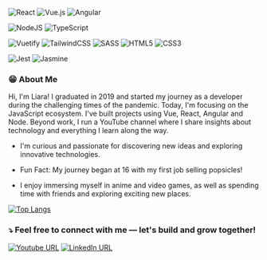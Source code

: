 ![React](https://img.shields.io/badge/react-%2320232a.svg?style=for-the-badge&logo=react&logoColor=%2361DAFB)
![Vue.js](https://img.shields.io/badge/vuejs-%2335495e.svg?style=for-the-badge&logo=vuedotjs&logoColor=%234FC08D)
![Angular](https://img.shields.io/badge/angular-%23DD0031.svg?style=for-the-badge&logo=angular&logoColor=white)

![NodeJS](https://img.shields.io/badge/node.js-6DA55F?style=for-the-badge&logo=node.js&logoColor=white)
![TypeScript](https://img.shields.io/badge/typescript-%23007ACC.svg?style=for-the-badge&logo=typescript&logoColor=white)

![Vuetify](https://img.shields.io/badge/Vuetify-1867C0?style=for-the-badge&logo=vuetify&logoColor=AEDDFF)
![TailwindCSS](https://img.shields.io/badge/tailwindcss-%2338B2AC.svg?style=for-the-badge&logo=tailwind-css&logoColor=white)
![SASS](https://img.shields.io/badge/SASS-hotpink.svg?style=for-the-badge&logo=SASS&logoColor=white)
![HTML5](https://img.shields.io/badge/html5-%23E34F26.svg?style=for-the-badge&logo=html5&logoColor=white)
![CSS3](https://img.shields.io/badge/css3-%231572B6.svg?style=for-the-badge&logo=css3&logoColor=white)

![Jest](https://img.shields.io/badge/-jest-%23C21325?style=for-the-badge&logo=jest&logoColor=white)
![Jasmine](https://img.shields.io/badge/jasmine-%238A4182.svg?style=for-the-badge&logo=jasmine&logoColor=white)

### 😁 About Me
Hi, I'm Liara! I graduated in 2019 and started my journey as a developer during the challenging times of the pandemic. Today, I'm focusing on the JavaScript ecosystem. I've built projects using Vue, React, Angular and Node. Beyond work, I run a YouTube channel where I share insights about technology and everything I learn along the way.

- I'm curious and passionate for discovering new ideas and exploring innovative technologies.

- Fun Fact: My journey began at 16 with my first job selling popsicles!

- I enjoy immersing myself in anime and video games, as well as spending time with friends and exploring exciting new places.

[![Top Langs](https://github-readme-stats.vercel.app/api/top-langs/?username=liara987&layout=compact)](https://github.com/anuraghazra/github-readme-stats)

### ⤵️ Feel free to connect with me — let's build and grow together!
[![Youtube URL](https://img.shields.io/badge/YouTube-%23FF0000.svg?style=for-the-badge&logo=YouTube&logoColor=white)](https://www.youtube.com/c/LiaraProgramadora?sub_confirmation=1)
[![LinkedIn URL](https://img.shields.io/badge/linkedin-%230077B5.svg?style=for-the-badge&logo=linkedin&logoColor=white)](https://www.linkedin.com/in/liara-programadora)
